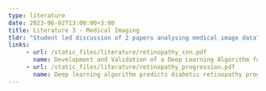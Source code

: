 ```yaml
---
type: literature
date: 2023-06-02T13:00:00+3:00
title: Literature 3 - Medical Imaging
tldr: "Student led discussion of 2 papers analysing medical image data"
links: 
     - url: /static_files/literature/retinopathy_cnn.pdf
       name: Development and Validation of a Deep Learning Algorithm for Detection of Diabetic Retinopathy in Retinal Fundus Photographs
     - url: /static_files/literature/retinopathy_progression.pdf
       name: Deep learning algorithm predicts diabetic retinopathy progression in individual patients
---
```

